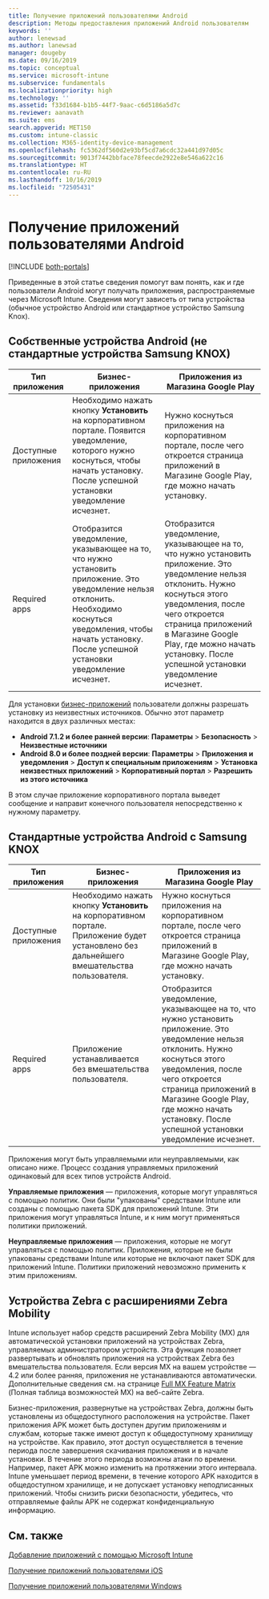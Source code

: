```yaml
---
title: Получение приложений пользователями Android
description: Методы предоставления приложений Android пользователям
keywords: ''
author: lenewsad
ms.author: lanewsad
manager: dougeby
ms.date: 09/16/2019
ms.topic: conceptual
ms.service: microsoft-intune
ms.subservice: fundamentals
ms.localizationpriority: high
ms.technology: ''
ms.assetid: f33d1684-b1b5-44f7-9aac-c6d5186a5d7c
ms.reviewer: aanavath
ms.suite: ems
search.appverid: MET150
ms.custom: intune-classic
ms.collection: M365-identity-device-management
ms.openlocfilehash: fc5362df560d2e93bf5cd7a6cdc32a441d97d05c
ms.sourcegitcommit: 9013f7442bbface78feecde2922e8e546a622c16
ms.translationtype: HT
ms.contentlocale: ru-RU
ms.lasthandoff: 10/16/2019
ms.locfileid: "72505431"
---
```

# <a name="how-your-android-users-get-their-apps"></a>Получение приложений пользователями Android

[!INCLUDE [both-portals](../../intune-classic/includes/note-for-both-portals.md)]

Приведенные в этой статье сведения помогут вам понять, как и где пользователи Android могут получать приложения, распространяемые через Microsoft Intune. Сведения могут зависеть от типа устройства (обычное устройство Android или стандартное устройство Samsung Knox).

## <a name="native-non-samsung-knox-standard-android-devices"></a>Собственные устройства Android (не стандартные устройства Samsung KNOX)

| Тип приложения | Бизнес-приложения | Приложения из Магазина Google Play  |
| ------------- |-------------| -----|
| Доступные приложения      | Необходимо нажать кнопку **Установить** на корпоративном портале. Появится уведомление, которого нужно коснуться, чтобы начать установку. После успешной установки уведомление исчезнет. | Нужно коснуться приложения на корпоративном портале, после чего откроется страница приложений в Магазине Google Play, где можно начать установку.|
| Required apps      | Отобразится уведомление, указывающее на то, что нужно установить приложение. Это уведомление нельзя отклонить. Необходимо коснуться уведомления, чтобы начать установку. После успешной установки уведомление исчезнет.    | Отобразится уведомление, указывающее на то, что нужно установить приложение. Это уведомление нельзя отклонить. Нужно коснуться этого уведомления, после чего откроется страница приложений в Магазине Google Play, где можно начать установку. После успешной установки уведомление исчезнет. |

Для установки [бизнес-приложений](../apps/lob-apps-android.md) пользователи должны разрешать установку из неизвестных источников. Обычно этот параметр находится в двух различных местах:

* **Android 7.1.2 и более ранней версии**: **Параметры** > **Безопасность** > **Неизвестные источники**
* **Android 8.0 и более поздней версии**: **Параметры** > **Приложения и уведомления** > **Доступ к специальным приложениям** > **Установка неизвестных приложений** > **Корпоративный портал** > **Разрешить из этого источника**

В этом случае приложение корпоративного портала выведет сообщение и направит конечного пользователя непосредственно к нужному параметру. 

## <a name="samsung-knox-standard-android-devices"></a>Стандартные устройства Android с Samsung KNOX

| Тип приложения | Бизнес-приложения | Приложения из Магазина Google Play  |
| ------------- |-------------| -----|
| Доступные приложения      | Необходимо нажать кнопку **Установить** на корпоративном портале. Приложение будет установлено без дальнейшего вмешательства пользователя. | Нужно коснуться приложения на корпоративном портале, после чего откроется страница приложений в Магазине Google Play, где можно начать установку.|
| Required apps      | Приложение устанавливается без вмешательства пользователя.    | Отобразится уведомление, указывающее на то, что нужно установить приложение. Это уведомление нельзя отклонить. Нужно коснуться этого уведомления, после чего откроется страница приложений в Магазине Google Play, где можно начать установку. После успешной установки уведомление исчезнет. |

Приложения могут быть управляемыми или неуправляемыми, как описано ниже. Процесс создания управляемых приложений одинаковый для всех типов устройств Android.

**Управляемые приложения** — приложения, которые могут управляться с помощью политик. Они были "упакованы" средствами Intune или созданы с помощью пакета SDK для приложений Intune. Эти приложения могут управляться Intune, и к ним могут применяться политики приложений.

**Неуправляемые приложения** — приложения, которые не могут управляться с помощью политик. Приложения, которые не были упакованы средствами Intune или которые не включают пакет SDK для приложений Intune. Политики приложений невозможно применить к этим приложениям.

## <a name="zebra-devices-with-zebra-mobility-extensions"></a>Устройства Zebra с расширениями Zebra Mobility

Intune использует набор средств расширений Zebra Mobility (MX) для автоматической установки приложений на устройствах Zebra, управляемых администратором устройств. Эта функция позволяет развертывать и обновлять приложения на устройствах Zebra без вмешательства пользователя. Если версия MX на вашем устройстве — 4.2 или более ранняя, приложения не устанавливаются автоматически. Дополнительные сведения см. на странице [Full MX Feature Matrix](http://techdocs.zebra.com/mx/compatibility/) (Полная таблица возможностей MX) на веб-сайте Zebra.

Бизнес-приложения, развернутые на устройствах Zebra, должны быть установлены из общедоступного расположения на устройстве. Пакет приложения APK может быть доступен другим приложениям и службам, которые также имеют доступ к общедоступному хранилищу на устройстве. Как правило, этот доступ осуществляется в течение периода после завершения скачивания приложения и в начале установки. В течение этого периода возможны атаки по времени. Например, пакет APK можно изменить на протяжении этого интервала. Intune уменьшает период времени, в течение которого APK находится в общедоступном хранилище, и не допускает установку неподписанных приложений. Чтобы снизить риски безопасности, убедитесь, что отправляемые файлы APK не содержат конфиденциальную информацию.

## <a name="see-also"></a>См. также

[Добавление приложений с помощью Microsoft Intune](../apps/apps-add.md)

[Получение приложений пользователями iOS](end-user-apps-ios.md)

[Получение приложений пользователями Windows](end-user-apps-windows.md)
